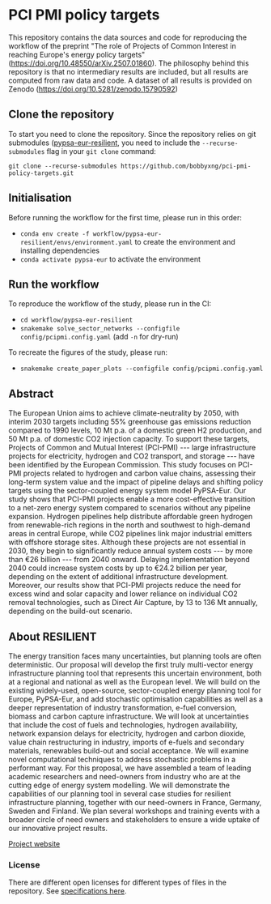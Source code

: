 # PCI PMI policy targets

This repository contains the data sources and code for reproducing the workflow of the preprint "The role of Projects of Common Interest in reaching Europe's energy policy targets" (https://doi.org/10.48550/arXiv.2507.01860). The philosophy behind this repository is that no intermediary results are included, but all results are computed from raw data and code. A dataset of all results is provided on Zenodo (https://doi.org/10.5281/zenodo.15790592)

## Clone the repository

To start you need to clone the repository. Since the repository relies on git submodules ([pypsa-eur-resilient](https://github.com/resilient-project/pypsa-eur-resilient), you need to include the `--recurse-submodules` flag in your `git clone` command:

`git clone --recurse-submodules https://github.com/bobbyxng/pci-pmi-policy-targets.git`


## Initialisation

Before running the workflow for the first time, please run in this order:

* `conda env create -f workflow/pypsa-eur-resilient/envs/environment.yaml` to create the environment and installing dependencies
* `conda activate pypsa-eur` to activate the environment

## Run the workflow

To reproduce the workflow of the study, please run in the CI:
* `cd workflow/pypsa-eur-resilient`
* `snakemake solve_sector_networks --configfile config/pcipmi.config.yaml` (add `-n` for dry-run)

To recreate the figures of the study, please run:
* `snakemake create_paper_plots --configfile config/pcipmi.config.yaml`


## Abstract

The European Union aims to achieve climate-neutrality by 2050, with interim 2030 targets including 55% greenhouse gas emissions reduction compared to 1990 levels, 10 Mt p.a. of a domestic green H2 production, and 50 Mt p.a. of domestic CO2 injection capacity. To support these targets, Projects of Common and Mutual Interest (PCI-PMI) --- large infrastructure projects for electricity, hydrogen and CO2 transport, and storage --- have been identified by the European Commission. This study focuses on PCI-PMI projects related to hydrogen and carbon value chains, assessing their long-term system value and the impact of pipeline delays and shifting policy targets using the sector-coupled energy system model PyPSA-Eur. Our study shows that PCI-PMI projects enable a more cost-effective transition to a net-zero energy system compared to scenarios without any pipeline expansion. Hydrogen pipelines help distribute affordable green hydrogen from renewable-rich regions in the north and southwest to high-demand areas in central Europe, while CO2 pipelines link major industrial emitters with offshore storage sites. Although these projects are not essential in 2030, they begin to significantly reduce annual system costs --- by more than €26 billion --- from 2040 onward. Delaying implementation beyond 2040 could increase system costs by up to €24.2 billion per year, depending on the extent of additional infrastructure development. Moreover, our results show that PCI-PMI projects reduce the need for excess wind and solar capacity and lower reliance on individual CO2 removal technologies, such as Direct Air Capture, by 13 to 136 Mt annually, depending on the build-out scenario.

## About RESILIENT

The energy transition faces many uncertainties, but planning tools are often deterministic. Our proposal will develop the first truly multi-vector energy infrastructure planning tool that represents this uncertain environment, both at a regional and national as well as the European level. We will build on the existing widely-used, open-source, sector-coupled energy planning tool for Europe, PyPSA-Eur, and add stochastic optimisation capabilities as well as a deeper representation of industry transformation, e-fuel conversion, biomass and carbon capture infrastructure. We will look at uncertainties that include the cost of fuels and technologies, hydrogen availability, network expansion delays for electricity, hydrogen and carbon dioxide, value chain restructuring in industry, imports of e-fuels and secondary materials, renewables build-out and social acceptance. We will examine novel computational techniques to address stochastic problems in a performant way. For this proposal, we have assembled a team of leading academic researchers and need-owners from industry who are at the cutting edge of energy system modelling. We will demonstrate the capabilities of our planning tool in several case studies for resilient infrastructure planning, together with our need-owners in France, Germany, Sweden and Finland. We plan several workshops and training events with a broader circle of need owners and stakeholders to ensure a wide uptake of our innovative project results.

[Project website](https://resilient-project.github.io)


### License

There are different open licenses for different types of files in the repository. See [specifications here](.reuse/dep5).
